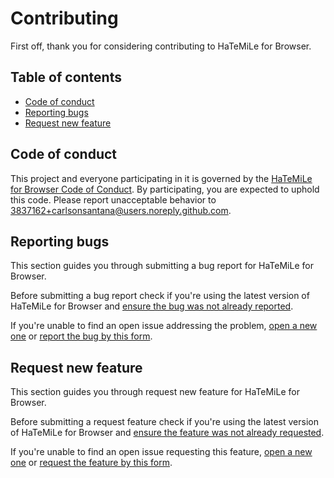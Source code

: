 # Contributing

First off, thank you for considering contributing to HaTeMiLe for Browser.

## Table of contents

* [Code of conduct](#code-of-conduct)
* [Reporting bugs](#reporting-bugs)
* [Request new feature](#request-new-feature)

## Code of conduct

This project and everyone participating in it is governed by the [HaTeMiLe for Browser Code of Conduct](CODE_OF_CONDUCT.md). By participating, you are expected to uphold this code. Please report unacceptable behavior to [3837162+carlsonsantana@users.noreply.github.com](mailto:3837162+carlsonsantana@users.noreply.github.com).

## Reporting bugs

This section guides you through submitting a bug report for HaTeMiLe for Browser.

Before submitting a bug report check if you're using the latest version of HaTeMiLe for Browser and [ensure the bug was not already reported](https://github.com/carlsonsantana/firefox-hatemile-for-browser/issues).

If you're unable to find an open issue addressing the problem, [open a new one](https://github.com/carlsonsantana/firefox-hatemile-for-browser/issues/new) or [report the bug by this form](https://docs.google.com/forms/d/e/1FAIpQLSeqs76Stmash5mcebTsSYufg1XiD_vIwewbuSp9s6pSeNEH7A/viewform?usp=sf_link).

## Request new feature

This section guides you through request new feature for HaTeMiLe for Browser.

Before submitting a request feature check if you're using the latest version of HaTeMiLe for Browser and [ensure the feature was not already requested](https://github.com/carlsonsantana/firefox-hatemile-for-browser/issues).

If you're unable to find an open issue requesting this feature, [open a new one](https://github.com/carlsonsantana/firefox-hatemile-for-browser/issues/new) or [request the feature by this form](https://docs.google.com/forms/d/e/1FAIpQLSeqs76Stmash5mcebTsSYufg1XiD_vIwewbuSp9s6pSeNEH7A/viewform?usp=sf_link).
